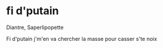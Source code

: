 # fi d'putain

Diantre, Saperlipopette

Fi d'putain j'm'en va chercher la masse pour casser s'te noix
